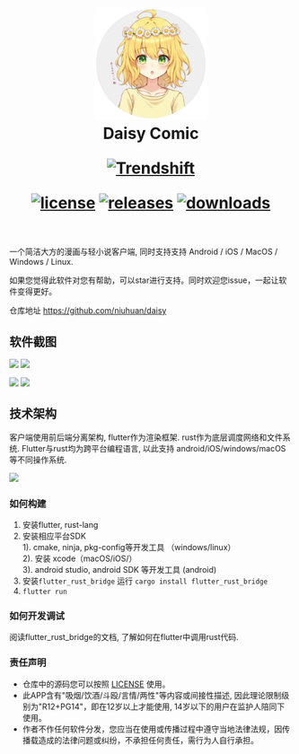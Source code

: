 <div align="center">
  <h1 align="center">
    <img src="lib/assets/startup.png" width="200">
    <br/>
    Daisy Comic

  <a href="https://trendshift.io/repositories/10633" target="_blank"><img src="https://trendshift.io/api/badge/repositories/10633" alt="Trendshift" style="width: 200px; height: 46px;" width="250" height="46"/></a>
    <br/>

[![license](https://img.shields.io/github/license/niuhuan/daisy)](https://raw.githubusercontent.com/niuhuan/daisy/master/LICENSE)
[![releases](https://img.shields.io/github/v/release/niuhuan/daisy)](https://github.com/niuhuan/daisy/releases)
[![downloads](https://img.shields.io/github/downloads/niuhuan/daisy/total)](https://github.com/niuhuan/daisy/releases)
  </h1>
</div>


<br/>


一个简洁大方的漫画与轻小说客户端, 同时支持支持 Android / iOS / MacOS / Windows / Linux.

如果您觉得此软件对您有帮助，可以star进行支持。同时欢迎您issue，一起让软件变得更好。

仓库地址 https://github.com/niuhuan/daisy

## 软件截图

![](images/st01.png)
![](images/st02.png)

![](images/st03.jpg)
![](images/st04.jpg)


## 技术架构

客户端使用前后端分离架构, flutter作为渲染框架. rust作为底层调度网络和文件系统. Flutter与rust均为跨平台编程语言, 以此支持 android/iOS/windows/macOS 等不同操作系统.

![](https://raw.githubusercontent.com/fzyzcjy/flutter_rust_bridge/master/book/logo.png)

### 如何构建

1. 安装flutter, rust-lang
2. 安装相应平台SDK <br />
  1). cmake, ninja, pkg-config等开发工具 （windows/linux）<br />
  2). 安装 xcode（macOS/iOS/） <br />
  3). android studio, android SDK 等开发工具 (android) <br />
3. 安装`flutter_rust_bridge` 运行 `cargo install flutter_rust_bridge` <br />
4. `flutter run`

### 如何开发调试

阅读flutter_rust_bridge的文档, 了解如何在flutter中调用rust代码.

### 责任声明

- 仓库中的源码您可以按照 [LICENSE](LICENSE) 使用。
- 此APP含有"吸烟/饮酒/斗殴/言情/两性"等内容或间接性描述, 因此理论限制级别为"R12+PG14"，即在12岁以上才能使用, 14岁以下的用户在监护人陪同下使用。
- 作者不作任何软件分发，您应当在使用或传播过程中遵守当地法律法规，因传播载造成的法律问题或纠纷，不承担任何责任，需行为人自行承担。


